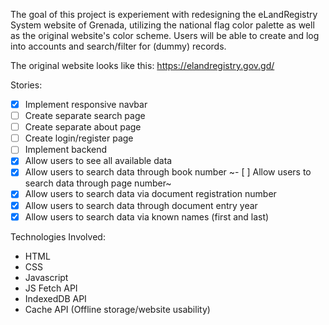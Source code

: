 The goal of this project is experiement with redesigning the eLandRegistry System website of Grenada, utilizing the national flag color palette as well as the original website's color scheme. Users will be able to create and log into accounts and search/filter for (dummy) records.


The original website looks like this: https://elandregistry.gov.gd/

Stories:
- [X] Implement responsive navbar
- [ ] Create separate search page
- [ ] Create separate about page
- [ ] Create login/register page
- [ ] Implement backend
- [X] Allow users to see all available data
- [X] Allow users to search data through book number
~- [ ] Allow users to search data through page number~
- [X] Allow users to search data via document registration number
- [X] Allow users to search data through document entry year
- [X] Allow users to search data via known names (first and last)

Technologies Involved:
- HTML
- CSS
- Javascript
- JS Fetch API
- IndexedDB API
- Cache API (Offline storage/website usability)
